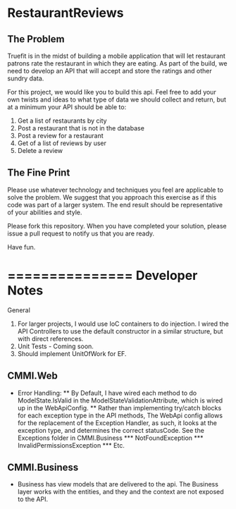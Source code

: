 RestaurantReviews
=================

The Problem
---------------
Truefit is in the midst of building a mobile application that will let restaurant patrons rate the restaurant in which they are eating. As part of the build, we need to develop an API that will accept and store the ratings and other sundry data. 

For this project, we would like you to build this api. Feel free to add your own twists and ideas to what type of data we should collect and return, but at a minimum your API should be able to:

1. Get a list of restaurants by city
2. Post a restaurant that is not in the database
3. Post a review for a restaurant
4. Get of a list of reviews by user
5. Delete a review

The Fine Print
---------------
Please use whatever technology and techniques you feel are applicable to solve the problem. We suggest that you approach this exercise as if this code was part of a larger system. The end result should be representative of your abilities and style.

Please fork this repository. When you have completed your solution, please issue a pull request to notify us that you are ready.

Have fun.

===============
Developer Notes
===============

General
1. For larger projects, I would use IoC containers to do injection.  I wired the API Controllers to use the default constructor in a similar structure, but with direct references.
2. Unit Tests - Coming soon.
4. Should implement UnitOfWork for EF.

CMMI.Web
---------------
* Error Handling: 
** By Default, I have wired each method to do ModelState.IsValid in the ModelStateValidationAttribute, which is wired up in the WebApiConfig.
** Rather than implementing try/catch blocks for each exception type in the API methods, The WebApi config allows for the replacement of the Exception Handler, as such, it looks at the exception type, and determines the correct statusCode.  See the Exceptions folder in CMMI.Business
*** NotFoundException
*** InvalidPermissionsException
*** Etc.

CMMI.Business
---------------
* Business has view models that are delivered to the api.  The Business layer works with the entities, and they and the context are not exposed to the API. 
